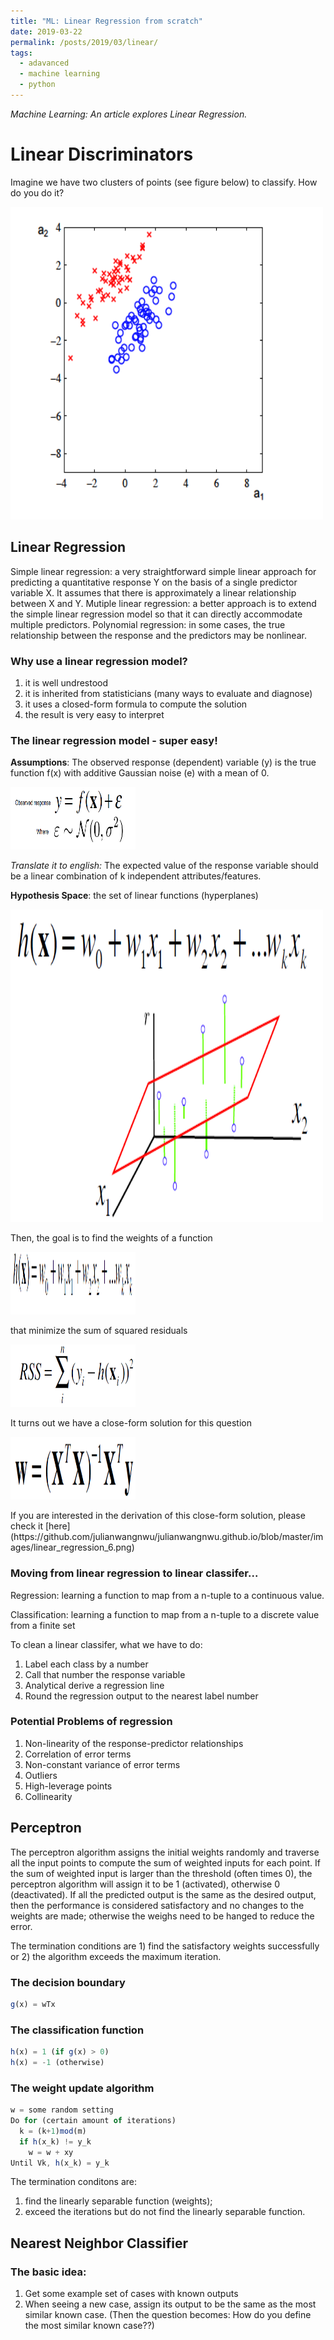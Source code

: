 ```yaml
---
title: "ML: Linear Regression from scratch"
date: 2019-03-22
permalink: /posts/2019/03/linear/
tags:
  - adavanced
  - machine learning
  - python
---
```


_Machine Learning: An article explores Linear Regression._

# Linear Discriminators

Imagine we have two clusters of points (see figure below) to classify. How do you do it?

<div class="wp-caption aligncenter" style="width: 500px; border: 0;">
  <p>
    <img class="aligncenter" src="/images/linear_1.png" width="500" height="500" />
  </p>
</div>


## Linear Regression
Simple linear regression: a very straightforward simple linear approach for predicting a quantitative response Y on the basis of a single predictor variable X. It assumes that there is approximately a linear relationship between X and Y.
Mutiple linear regression: a better approach is to extend the simple linear regression model so that it can directly accommodate multiple predictors.
Polynomial regression: in some cases, the true relationship between the response and the predictors may be nonlinear. 

### Why use a linear regression model?
1. it is well undrestood
2. it is inherited from statisticians (many ways to evaluate and diagnose)
3. it uses a closed-form formula to compute the solution
4. the result is very easy to interpret

### The linear regression model - super easy!
**Assumptions**: The observed response (dependent) variable (y) is the true function f(x) with additive Gaussian noise (e) with a mean of 0.

<div class="wp-caption aligncenter" style="width: 200px; border: 0;">
  <p>
    <img class="aligncenter" src="/images/linear_regression_1.png" width="200" height="100" />
  </p>
</div>

*Translate it to english:* The expected value of the response variable should be a linear combination of k independent attributes/features.

**Hypothesis Space**: the set of linear functions (hyperplanes)
<div class="wp-caption aligncenter" style="width: 500px; border: 0;">
  <p>
    <img class="aligncenter" src="/images/linear_regression_5.png" width="500" height="500" />
  </p>
</div>

Then, the goal is to find the weights of a function 

<div class="wp-caption aligncenter" style="width: 200px; border: 0;">
  <p>
    <img class="aligncenter" src="/images/linear_regression_2.png" width="200" height="100" />
  </p>
</div>

that minimize the sum of squared residuals

<div class="wp-caption aligncenter" style="width: 200px; border: 0;">
  <p>
    <img class="aligncenter" src="/images/linear_regression_3.png" width="200" height="100" />
  </p>
</div>

It turns out we have a close-form solution for this question

<div class="wp-caption aligncenter" style="width: 200px; border: 0;">
  <p>
    <img class="aligncenter" src="/images/linear_regression_4.png" width="200" height="100" />
  </p>
</div>
If you are interested in the derivation of this close-form solution, please check it [here](https://github.com/julianwangnwu/julianwangnwu.github.io/blob/master/images/linear_regression_6.png)

### Moving from linear regression to linear classifer...

Regression: learning a function to map from a n-tuple to a continuous value.

Classification: learning a function to map from a n-tuple to a discrete value from a finite set

To clean a linear classifer, what we have to do:
1) Label each class by a number
2) Call that number the response variable
3) Analytical derive a regression line
4) Round the regression output to the nearest label number

### Potential Problems of regression
1) Non-linearity of the response-predictor relationships
2) Correlation of error terms
3) Non-constant variance of error terms
4) Outliers
5) High-leverage points
6) Collinearity

## Perceptron

The perceptron algorithm assigns the initial weights randomly and traverse all the input points to compute the sum of weighted inputs for each point. If the sum of weighted input is larger than the threshold (often times 0), the perceptron algorithm will assign it to be 1 (activated), otherwise 0 (deactivated). If all the predicted output is the same as the desired output, then the performance is considered satisfactory and no changes to the weights are made; otherwise the weighs need to be hanged to reduce the error. 

The termination conditions are 1) find the satisfactory weights successfully or 2) the algorithm exceeds the maximum iteration. 

### The decision boundary
```js
g(x) = wTx
```
### The classification function
```js
h(x) = 1 (if g(x) > 0)
h(x) = -1 (otherwise)
```
### The weight update algorithm
```js
w = some random setting
Do for (certain amount of iterations)
  k = (k+1)mod(m)
  if h(x_k) != y_k
    w = w + xy
Until Vk, h(x_k) = y_k
```
The termination conditons are: 
1) find the linearly separable function (weights); 
2) exceed the iterations but do not find the linearly separable function.

## Nearest Neighbor Classifier

### The basic idea:
1. Get some example set of cases with known outputs
2. When seeing a new case, assign its output to be the same as the most similar known case. 
  (Then the question becomes: How do you define the most similar known case??)
